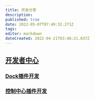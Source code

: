```yaml
---
title: 开发分享
description: 
published: true
date: 2022-05-07T07:49:32.271Z
tags: 
editor: markdown
dateCreated: 2022-04-21T03:48:21.037Z
---
```


## [开发者中心](https://www.deepin.org/developer-community/planning/)

### [Dock插件开发](/Dock插件开发)

### [控制中心插件开发](/控制中心插件开发)
